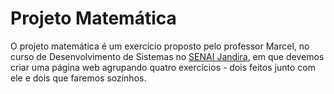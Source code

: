 # Projeto Matemática
O projeto matemática é um exercício proposto pelo professor Marcel, no curso de Desenvolvimento de Sistemas no [SENAI Jandira](https://jandira.sp.senai.br/), em que devemos criar uma página web agrupando quatro exercícios - dois feitos junto com ele e dois que faremos sozinhos.
